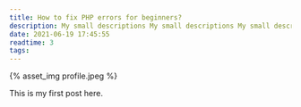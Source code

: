 ```yaml
---
title: How to fix PHP errors for beginners?
description: My small descriptions My small descriptions My small descriptions descriptions descriptions descriptions
date: 2021-06-19 17:45:55
readtime: 3
tags:
---
```


{% asset_img profile.jpeg %}

This is my first post here.

